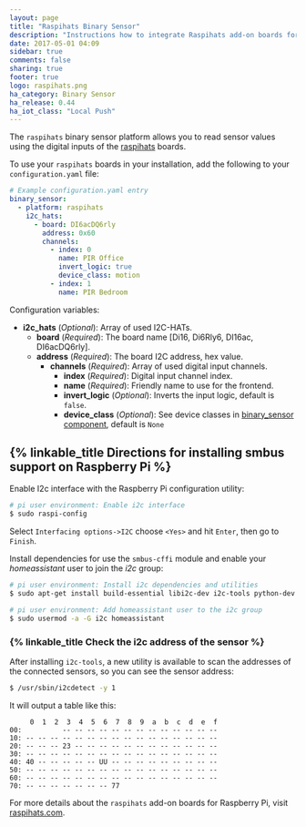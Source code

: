 ```yaml
---
layout: page
title: "Raspihats Binary Sensor"
description: "Instructions how to integrate Raspihats add-on boards for Raspberry Pi into Home Assistant as a binary_sensor."
date: 2017-05-01 04:09
sidebar: true
comments: false
sharing: true
footer: true
logo: raspihats.png
ha_category: Binary Sensor
ha_release: 0.44
ha_iot_class: "Local Push"
---
```


The `raspihats` binary sensor platform allows you to read sensor values ​​using the digital inputs of the [raspihats](http://www.raspihats.com/) boards.

To use your `raspihats` boards in your installation, add the following to your `configuration.yaml` file:

```yaml
# Example configuration.yaml entry
binary_sensor:
  - platform: raspihats
    i2c_hats:
      - board: DI6acDQ6rly
        address: 0x60
        channels:
          - index: 0
            name: PIR Office
            invert_logic: true
            device_class: motion
          - index: 1
            name: PIR Bedroom
```

Configuration variables:

- **i2c_hats** (*Optional*): Array of used I2C-HATs.
  - **board** (*Required*): The board name [Di16, Di6Rly6, DI16ac, DI6acDQ6rly].
  - **address** (*Required*): The board I2C address, hex value.
    - **channels** (*Required*): Array of used digital input channels.
      - **index** (*Required*): Digital input channel index.
      - **name** (*Required*): Friendly name to use for the frontend.
      - **invert_logic** (*Optional*): Inverts the input logic, default is `false`.
      - **device_class** (*Optional*): See device classes in [binary_sensor component](/components/binary_sensor/), default is `None`

## {% linkable_title Directions for installing smbus support on Raspberry Pi %}

Enable I2c interface with the Raspberry Pi configuration utility:

```bash
# pi user environment: Enable i2c interface
$ sudo raspi-config
```

Select `Interfacing options->I2C` choose `<Yes>` and hit `Enter`, then go to `Finish`.

Install dependencies for use the `smbus-cffi` module and enable your _homeassistant_ user to join the _i2c_ group:

```bash
# pi user environment: Install i2c dependencies and utilities
$ sudo apt-get install build-essential libi2c-dev i2c-tools python-dev libffi-dev

# pi user environment: Add homeassistant user to the i2c group
$ sudo usermod -a -G i2c homeassistant
```

### {% linkable_title Check the i2c address of the sensor %}

After installing `i2c-tools`, a new utility is available to scan the addresses of the connected sensors, so you can see the sensor address:

```bash
$ /usr/sbin/i2cdetect -y 1
```

It will output a table like this:

```text
     0  1  2  3  4  5  6  7  8  9  a  b  c  d  e  f
00:          -- -- -- -- -- -- -- -- -- -- -- -- --
10: -- -- -- -- -- -- -- -- -- -- -- -- -- -- -- --
20: -- -- -- 23 -- -- -- -- -- -- -- -- -- -- -- --
30: -- -- -- -- -- -- -- -- -- -- -- -- -- -- -- --
40: 40 -- -- -- -- -- UU -- -- -- -- -- -- -- -- --
50: -- -- -- -- -- -- -- -- -- -- -- -- -- -- -- --
60: -- -- -- -- -- -- -- -- -- -- -- -- -- -- -- --
70: -- -- -- -- -- -- -- 77
```

For more details about the `raspihats` add-on boards for Raspberry Pi, visit [raspihats.com](http://www.raspihats.com/).
